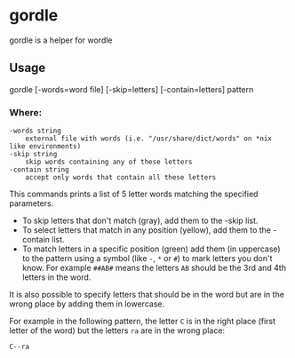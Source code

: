 # gordle
gordle is a helper for wordle

## Usage

   gordle [-words=word file] [-skip=letters] [-contain=letters] pattern

### Where:

    -words string
        external file with words (i.e. "/usr/share/dict/words" on *nix like environments)
    -skip string
        skip words containing any of these letters
    -contain string
        accept only words that contain all these letters

This commands prints a list of 5 letter words matching the specified parameters.

- To skip letters that don't match (gray), add them to the -skip list.
- To select letters that match in any position (yellow), add them to the -contain list.
- To match letters in a specific position (green) add them (in uppercase) to the pattern using a symbol (like `-`, `*` or `#`) to mark letters you don't know.
    For example `##AB#` means the letters `AB` should be the 3rd and 4th letters in the word.

It is also possible to specify letters that should be in the word but are in the wrong place by adding them in lowercase.

For example in the following pattern, the letter `C` is in the right place (first letter of the word) but the letters `ra` are in the wrong place:

	C--ra



    
